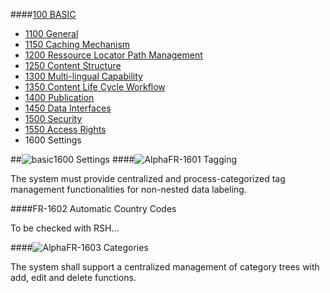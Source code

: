 ####[100 BASIC](https://github.com/massiveart/sulu-docs/tree/master/system-requirements/100-basic "100 BASIC")

* [1100 General](https://github.com/massiveart/sulu-docs/tree/master/system-requirements/100-basic/1100_general.md "1100 General")
* [1150 Caching Mechanism](https://github.com/massiveart/sulu-docs/tree/master/system-requirements/100-basic/1150_caching.md "1150 Caching Mechanism")
* [1200 Ressource Locator Path Management](https://github.com/massiveart/sulu-docs/tree/master/system-requirements/100-basic/1200_rlp.md "1200 Ressource Locator Path Management")
* [1250 Content Structure](https://github.com/massiveart/sulu-docs/tree/master/system-requirements/100-basic/1250_content-structure.md "1250 Content Structure")
* [1300 Multi-lingual Capability](https://github.com/massiveart/sulu-docs/tree/master/system-requirements/100-basic/1300_multi-lingual-capability.md "1300 Multi-lingual Capability")
* [1350 Content Life Cycle Workflow](https://github.com/massiveart/sulu-docs/tree/master/system-requirements/100-basic/1350_clc.md "1350 Content Life Cycle Workflow")
* [1400 Publication](https://github.com/massiveart/sulu-docs/tree/master/system-requirements/100-basic/1400_publication.md "1400 Publication")
* [1450 Data Interfaces](https://github.com/massiveart/sulu-docs/tree/master/system-requirements/100-basic/1450_data-interfaces.md "1450 Data Interfaces")
* [1500 Security](https://github.com/massiveart/sulu-docs/tree/master/system-requirements/100-basic/1500_security.md "1500 Security")
* [1550 Access Rights](https://github.com/massiveart/sulu-docs/tree/master/system-requirements/100-basic/1550_access-rights.md "1550 Access Rights")
* 1600 Settings

##![basic](https://raw.github.com/massiveart/sulu-docs/master/system-requirements/images/basic.png)1600 Settings
####![Alpha](https://raw.github.com/massiveart/sulu-docs/master/system-requirements/images/alpha.png)FR-1601 Tagging

The system must provide centralized and process-categorized tag management functionalities for non-nested data labeling.

####FR-1602 Automatic Country Codes

To be checked with RSH…

####![Alpha](https://raw.github.com/massiveart/sulu-docs/master/system-requirements/images/alpha.png)FR-1603 Categories

The system shall support a centralized management of category trees with add, edit and delete functions.